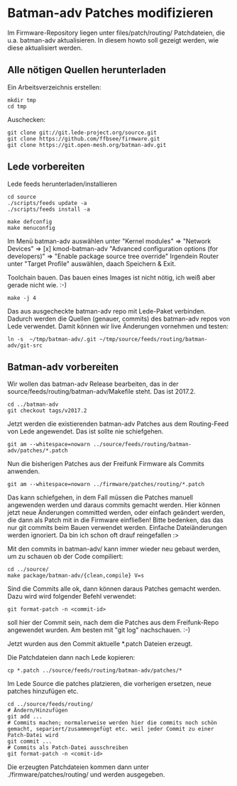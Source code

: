# Batman-adv Patches modifizieren

Im Firmware-Repository liegen unter files/patch/routing/ Patchdateien, die u.a. batman-adv aktualisieren.
In diesem howto soll gezeigt werden, wie diese aktualisiert werden.

## Alle nötigen Quellen herunterladen

Ein Arbeitsverzeichnis erstellen:
```
mkdir tmp
cd tmp
```

Auschecken:
```
git clone git://git.lede-project.org/source.git
git clone https://github.com/ffbsee/firmware.git
git clone https://git.open-mesh.org/batman-adv.git
```

## Lede vorbereiten

Lede feeds herunterladen/installieren
```
cd source
./scripts/feeds update -a
./scripts/feeds install -a

make defconfig
make menuconfig
```

Im Menü batman-adv auswählen unter "Kernel modules" => "Network Devices" => [x] kmod-batman-adv
"Advanced configuration options (for developers)" => "Enable package source tree override"
Irgendein Router unter "Target Profile" auswählen, daach Speichern & Exit.

Toolchain bauen. Das bauen eines Images ist nicht nötig, ich weiß aber gerade nicht wie. :-)
```
make -j 4
```

Das aus ausgecheckte batman-adv repo mit Lede-Paket verbinden. Dadurch werden die Quellen (genauer, commits) des batman-adv repos von Lede verwendet. Damit können wir live Änderungen vornehmen und testen:
```
ln -s  ~/tmp/batman-adv/.git ~/tmp/source/feeds/routing/batman-adv/git-src
```

## Batman-adv vorbereiten

Wir wollen das batman-adv Release bearbeiten, das in der source/feeds/routing/batman-adv/Makefile steht.
Das ist 2017.2.

```
cd ../batman-adv
git checkout tags/v2017.2
```

Jetzt werden die existierenden batman-adv Patches aus dem Routing-Feed von Lede angewendet.
Das ist sollte nie schiefgehen.

```
git am --whitespace=nowarn ../source/feeds/routing/batman-adv/patches/*.patch
```

Nun die bisherigen Patches aus der Freifunk Firmware als Commits anwenden.
```
git am --whitespace=nowarn ../firmware/patches/routing/*.patch
```

Das kann schiefgehen, in dem Fall müssen die Patches manuell angewenden werden und daraus commits gemacht werden.
Hier können jetzt neue Änderungen committed werden, oder einfach geändert werden, die dann als Patch mit in die Firmware einfließen!
Bitte bedenken, das das nur git commits beim Bauen verwendet werden. Einfache Dateiänderungen werden ignoriert. Da bin ich schon oft drauf reingefallen :>

Mit den commits in batman-adv/ kann immer wieder neu gebaut werden, um zu schauen ob der Code compiliert:
```
cd ../source/
make package/batman-adv/{clean,compile} V=s
```

Sind die Commits alle ok, dann können daraus Patches gemacht werden. Dazu wird wird folgender Befehl verwendet:
```
git format-patch -n <commit-id>
```
<commit-id> soll hier der Commit sein, nach dem die Patches aus dem Freifunk-Repo angewendet wurden. Am besten mit "git log" nachschauen. :-)


Jetzt wurden aus den Commit aktuelle *.patch Dateien erzeugt.

Die Patchdateien dann nach Lede kopieren:
```
cp *.patch ../source/feeds/routing/batman-adv/patches/*
```

Im Lede Source die patches platzieren, die vorherigen ersetzen, neue patches hinzufügen etc.
```
cd ../source/feeds/routing/
# Ändern/Hinzufügen
git add ...
# Commits machen; normalerweise werden hier die commits noch schön gemacht, separiert/zusammengefügt etc. weil jeder Commit zu einer Patch-Datei wird
git commit ...
# Commits als Patch-Datei ausschreiben
git format-patch -n <comit-id>
```

Die erzeugten Patchdateien kommen dann unter ./firmware/patches/routing/ und werden ausgegeben.
